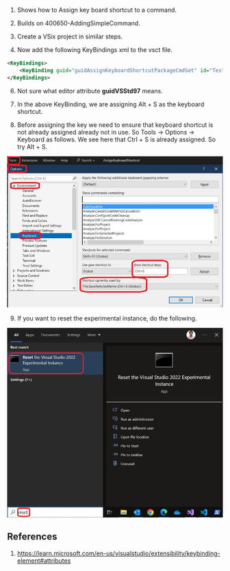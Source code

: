
1. Shows how to Assign key board shortcut to a command.

2. Builds on 400650-AddingSimpleCommand. 

3. Create a VSix project in similar steps.

4. Now add the following KeyBindings xml to the vsct file.

```xml
<KeyBindings>
    <KeyBinding guid="guidAssignKeyboardShortcutPackageCmdSet" id="TestCommandId" editor="guidVSStd97" key1="S" mod1="Alt"></KeyBinding>
</KeyBindings>
```

6. Not sure what editor attribute **guidVSStd97** means.

7. In the above KeyBinding, we are assigning Alt + S as the keyboard shortcut.

8. Before assigning the key we need to ensure that keyboard shortcut is not already assigned already not in use. So Tools -> Options -> Keyboard as follows. We see here that Ctrl + S is already assigned. So try Alt + S.

![Tools Options Keyboard](./images/50_50_ToolsOptionsKeyboardShortcurChck.jpg)

9. If you want to reset the experimental instance, do the following.

![Reset Exp Vs](./../200500-VSixBlankProjectAnalysis/images/57_50_ResetVsExpIntance.jpg)

## References
1. https://learn.microsoft.com/en-us/visualstudio/extensibility/keybinding-element#attributes

